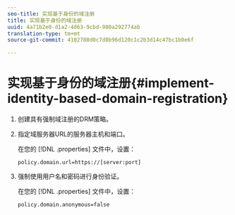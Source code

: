 ```yaml
---
seo-title: 实现基于身份的域注册
title: 实现基于身份的域注册
uuid: 4a71b2e0-d1a2-4d63-9cbd-980a292774ab
translation-type: tm+mt
source-git-commit: 4102780d0c7d0b96d120c1c2b3d14c47bc1b0e6f

---
```



# 实现基于身份的域注册{#implement-identity-based-domain-registration}

1. 创建具有强制域注册的DRM策略。
1. 指定域服务器URL的服务器主机和端口。

   在您的 [!DNL .properties] 文件中，设置：

   ```
   policy.domain.url=https://[server:port] 
   ```

1. 强制使用用户名和密码进行身份验证。

   在您的 [!DNL .properties] 文件中，设置：

   ```
   policy.domain.anonymous=false 
   ```
